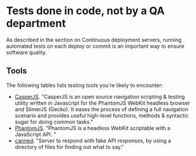 # Tests done in code, not by a QA department

<span class="drop fa fa-thumbs-o-up fa-5x pull-left fa-border"></span>

As described in the section on Continuous deployment servers, running automated tests on each deploy or commit is an important way to ensure software quality.

## Tools

The following tables lists testing tools you're likely to encounter:

* [CasperJS](http://casperjs.org/).  "CasperJS is an open source navigation scripting & testing utility written in Javascript for the PhantomJS WebKit headless browser and SlimerJS (Gecko). It eases the process of defining a full navigation scenario and provides useful high-level functions, methods & syntactic sugar for doing common tasks."
* [PhantomJS](http://phantomjs.org/). "PhantomJS is a headless WebKit scriptable with a JavaScript API. "
* [canned](https://github.com/sideshowcoder/canned). "Server to respond with fake API responses, by using a directory of files for finding out what to say."